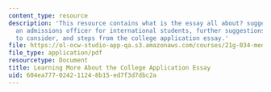 ```yaml
---
content_type: resource
description: 'This resource contains what is the essay all about? suggestions from
  an admissions officer for international students, further suggestions: questions
  to consider, and steps from the college application essay.'
file: https://ol-ocw-studio-app-qa.s3.amazonaws.com/courses/21g-034-media-education-and-the-marketplace-fall-2005/604ea777024211248b15ed7f3d7dbc2a_MIT21G_034F05_essayinfo.pdf
file_type: application/pdf
resourcetype: Document
title: Learning More About the College Application Essay
uid: 604ea777-0242-1124-8b15-ed7f3d7dbc2a
---
```

